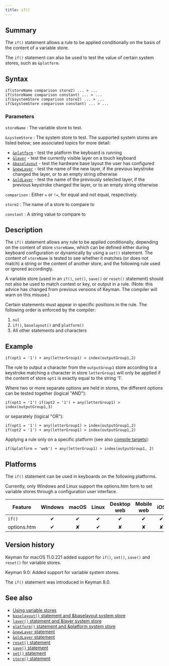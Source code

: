 ```yaml
---
title: if()
---
```


## Summary

The `if()` statement allows a rule to be applied conditionally on the basis of the content of a variable store.

The `if()` statement can also be used to test the value of certain system stores, such as `&platform`.

## Syntax

```
if(storeName comparison store2) ... > ...
if(storeName comparison constant) ... > ...
if(&systemStore comparison store2) ... > ...
if(&systemStore comparison constant) ... > ...
```

### Parameters

`storeName`
: The variable store to test.

`&systemStore`
: The system store to test. The supported system stores are listed below; see
  associated topics for more detail:

   * [`&platform`](platform) - test the platform the keyboard is running
   * [`&layer`](layer) - test the currently visible layer on a touch keyboard
   * [`&baselayout`](baselayout) - test the hardware base layout the user has
     configured
   * [`&newLayer`](newlayer) - test the name of the new layer, if the previous keystroke changed the layer, or to an empty string otherwise
   * [`&oldLayer`](oldlayer) - test the name of the previously selected layer, if the previous keystroke changed the layer, or to an empty string otherwise

`comparison`
: Either `=` or `!=`, for equal and not equal, respectively.

`store2`
: The name of a store to compare to

`constant`
: A string value to compare to

## Description

The `if()` statement allows any rule to be applied conditionally, depending on
the content of store `storeName`, which can be defined either during keyboard
configuration or dynamically by using a `set()` statement. The content of
`storeName` is tested to see whether it matches (or does not match) a string or
the content of another store, and the following rule used or ignored
accordingly.

A variable store (used in an `if()`, `set()`, `save()` or `reset()` statement)
should not also be used to match context or key, or output in a rule. (Note:
this advice has changed from previous versions of Keyman. The compiler will warn
on this misuse.)

Certain statements must appear in specific positions in the rule. The following
order is enforced by the compiler:

1. `nul`
2. `if()`, `baselayout()` and `platform()`
3. All other statements and characters

## Example

```
if(opt1 = '1') + any(letterGroup1) > index(outputGroup1,2)
```

The rule to output a character from the `outputGroup1` store according to a
keystroke matching a character in store `letterGroup1` will only be applied if
the content of store `opt1` is exactly equal to the string '1'.

Where two or more separate options are held in stores, the different options can
be tested together (logical "AND"):

```
if(opt1 = '1') if(opt2 = '1') + any(letterGroup1) > index(outputGroup1,3)
```

or separately (logical "OR"):

```
if(opt1 = '1') + any(letterGroup1) > index(outputGroup1,2)
if(opt2 = '1') + any(letterGroup1) > index(outputGroup1,2)
```

Applying a rule only on a specific platform (see also
[compile targets](../guide/compile-targets)):

```
if(&platform = 'web') + any(letterGroup1) > index(outputGroup1, 2)
```

## Platforms

The `if()` statement can be used in keyboards on the following platforms.

Currently, only Windows and Linux support the options.htm form to set variable stores
through a configuration user interface.

| Feature     | Windows | macOS | Linux | Desktop web | Mobile web | iOS | Android |
|-------------|:-------:|:-----:|:-----:|:-----------:|:----------:|:---:|:-------:|
| `if()`      |    ✔    |   ✔   |   ✔   |      ✔      |      ✔    |   ✔  |    ✔   |
| options.htm |    ✔    |   ✘   |   ✔   |      ✘      |      ✘    |   ✘  |    ✘   |

## Version history

Keyman for macOS 11.0.221 added support for `if()`, `set()`, `save()` and `reset()`
for variable stores.

Keyman 9.0: Added support for variable system stores.

The `if()` statement was introduced in Keyman 8.0.

## See also

* [Using variable stores](../guide/variable-stores)
* [`baselayout()` statement and &baselayout system store](baselayout)
* [`layer()` statement and &layer system store](layer)
* [`platform()` statement and &platform system store](platform)
* [`&newLayer` statement](newlayer)
* [`&oldLayer` statement](oldlayer)
* [`reset()` statement](reset)
* [`save()` statement](save)
* [`set()` statement](set)
* [`store()` statement](store)
